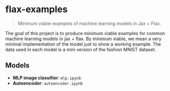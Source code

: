 # flax-examples
> Minimum viable examples of machine learning models in Jax + Flax.

The goal of this project is to produce minimum viable examples for common machine learning models in jax + flax. By minimum viable, we mean a very minimal implementation of the model just to show a working example. The data used in each model is a mini version of the fashion MNIST dataset. 

## Models 

- **MLP image classifier**: `mlp.ipynb`
- **Autoencoder**: `autoencoder.ipynb`
